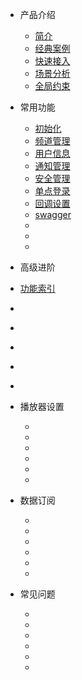 * 产品介绍

  * [简介](/)
  * [经典案例](/case)
  * [快速接入](/quick_start)
  * [场景分析](/sence_flow)
  * [全局约束](/limit)
* 常用功能

  * [初始化](/init)
  * [频道管理](channel/channelManager)
  * [用户信息]()
  * [通知管理]()
  * [安全管理]()
  * [单点登录]()
  * [回调设置]()
  * [swagger](http://petstore.swagger.io/v2/swagger.json)
  * []()
  * []()
  * []()
*  高级进阶

  * [功能索引](/function_index)
  * []()
  * []()
  * []()
  * []()
  * []()
* 播放器设置

  * []()
  * []()
  * []()
  * []()
  * []()
  * []()
* 数据订阅

  * []()
  * []()
  * []()
  * []()
  * []()
  * []()
* 常见问题

  * []()
  * []()
  * []()
  * []()
  * []()
  * []()